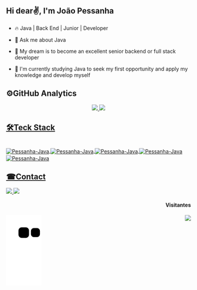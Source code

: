 ## Hi dear✌, I'm João Pessanha
* 🔥 Java | Back End | Junior | Developer

* 💬 Ask me about Java

* 🤞 My dream is to become an excellent senior backend or full stack developer

* 📐 I'm currently studying Java to seek my first opportunity and apply my knowledge and develop myself

## ⚙GitHub Analytics
<div align="center">
  <a href="https://github.com/Pessanha23">
  <img height="160em" src="https://github-readme-stats.vercel.app/api?username=Pessanha23&show_icons=true&theme=merko"/>
  <img height="160em" src="https://github-readme-stats.vercel.app/api/top-langs/?username=Pessanha23&layout=compact&langs_count=7&theme=merko"/>
</div>
  
## 🛠Teck Stack
<div style="display: inline_block"><br>
  <img align="center" alt="Pessanha-Java" height="50" width="60"
src="https://cdn.jsdelivr.net/gh/devicons/devicon/icons/java/java-original.svg" />
  <img align="center" alt="Pessanha-Java" height="50" width="60"
src="https://cdn.jsdelivr.net/gh/devicons/devicon/icons/git/git-original.svg" />
  <img align="center" alt="Pessanha-Java" height="50" width="60"
src="https://cdn.jsdelivr.net/gh/devicons/devicon/icons/intellij/intellij-plain.svg" />
  <img align="center" alt="Pessanha-Java" height="50" width="60"
src="https://cdn.jsdelivr.net/gh/devicons/devicon/icons/spring/spring-original-wordmark.svg" />
   <img align="center" alt="Pessanha-Java" height="50" width="60"
src="https://cdn.jsdelivr.net/gh/devicons/devicon/icons/postgresql/postgresql-original-wordmark.svg" />
  
</div> 
  
   ##
## ☎Contact
</div> 
<a href="https://www.linkedin.com/in/jo%C3%A3o-pessanha-a38b78b3" target="_blank"><img src="https://img.shields.io/badge/-LinkedIn-%230077B5?style=for-the-badge&logo=linkedin&logoColor=white" target="_blank">
<a href = "mailto:joaoricardopagano@gmail.com"><img src="https://img.shields.io/badge/-Gmail-%23333?style=for-the-badge&logo=gmail&logoColor=white" target="_blank"></a>
<div>  
  <h4 align="right"> Visitantes </h4>
  <img align="right" src="https://profile-counter.glitch.me/Pessanha23/count.svg">
</div>   


![Snake animation](https://github.com/Pessanha23/Pessanha23/blob/output/github-contribution-grid-snake.svg)
 
</div> 
 
